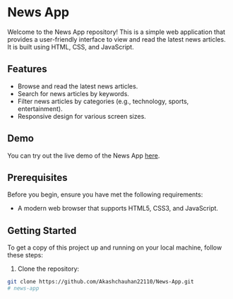 # News App

Welcome to the News App repository! This is a simple web application that provides a user-friendly interface to view and read the latest news articles. It is built using HTML, CSS, and JavaScript.

## Features

- Browse and read the latest news articles.
- Search for news articles by keywords.
- Filter news articles by categories (e.g., technology, sports, entertainment).
- Responsive design for various screen sizes.

## Demo

You can try out the live demo of the News App [here](https://github.com/AkashChauhan22110/News-App/).

## Prerequisites

Before you begin, ensure you have met the following requirements:

- A modern web browser that supports HTML5, CSS3, and JavaScript.

## Getting Started

To get a copy of this project up and running on your local machine, follow these steps:

1. Clone the repository:

```bash
git clone https://github.com/Akashchauhan22110/News-App.git
#   n e w s - a p p  
 